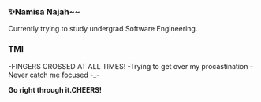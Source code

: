 ### ✨Namisa Najah~~
Currently trying to study undergrad Software Engineering.

### TMI

-FINGERS CROSSED AT ALL TIMES!
-Trying to get over my procastination
-Never catch me focused -_-

**Go right through it.CHEERS!**


